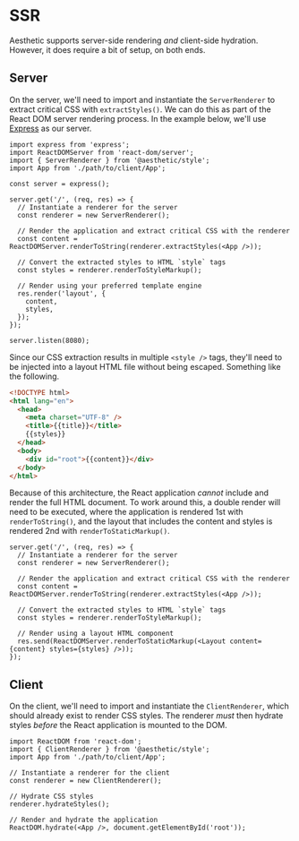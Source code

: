# SSR

Aesthetic supports server-side rendering _and_ client-side hydration. However, it does require a bit
of setup, on both ends.

## Server

On the server, we'll need to import and instantiate the `ServerRenderer` to extract critical CSS
with `extractStyles()`. We can do this as part of the React DOM server rendering process. In the
example below, we'll use [Express](https://expressjs.com/) as our server.

```tsx
import express from 'express';
import ReactDOMServer from 'react-dom/server';
import { ServerRenderer } from '@aesthetic/style';
import App from './path/to/client/App';

const server = express();

server.get('/', (req, res) => {
  // Instantiate a renderer for the server
  const renderer = new ServerRenderer();

  // Render the application and extract critical CSS with the renderer
  const content = ReactDOMServer.renderToString(renderer.extractStyles(<App />));

  // Convert the extracted styles to HTML `style` tags
  const styles = renderer.renderToStyleMarkup();

  // Render using your preferred template engine
  res.render('layout', {
    content,
    styles,
  });
});

server.listen(8080);
```

Since our CSS extraction results in multiple `<style />` tags, they'll need to be injected into a
layout HTML file without being escaped. Something like the following.

```html
<!DOCTYPE html>
<html lang="en">
  <head>
    <meta charset="UTF-8" />
    <title>{{title}}</title>
    {{styles}}
  </head>
  <body>
    <div id="root">{{content}}</div>
  </body>
</html>
```

Because of this architecture, the React application _cannot_ include and render the full HTML
document. To work around this, a double render will need to be executed, where the application is
rendered 1st with `renderToString()`, and the layout that includes the content and styles is
rendered 2nd with `renderToStaticMarkup()`.

```tsx
server.get('/', (req, res) => {
  // Instantiate a renderer for the server
  const renderer = new ServerRenderer();

  // Render the application and extract critical CSS with the renderer
  const content = ReactDOMServer.renderToString(renderer.extractStyles(<App />));

  // Convert the extracted styles to HTML `style` tags
  const styles = renderer.renderToStyleMarkup();

  // Render using a layout HTML component
  res.send(ReactDOMServer.renderToStaticMarkup(<Layout content={content} styles={styles} />));
});
```

## Client

On the client, we'll need to import and instantiate the `ClientRenderer`, which should already exist
to render CSS styles. The renderer _must_ then hydrate styles _before_ the React application is
mounted to the DOM.

```tsx
import ReactDOM from 'react-dom';
import { ClientRenderer } from '@aesthetic/style';
import App from './path/to/client/App';

// Instantiate a renderer for the client
const renderer = new ClientRenderer();

// Hydrate CSS styles
renderer.hydrateStyles();

// Render and hydrate the application
ReactDOM.hydrate(<App />, document.getElementById('root'));
```
